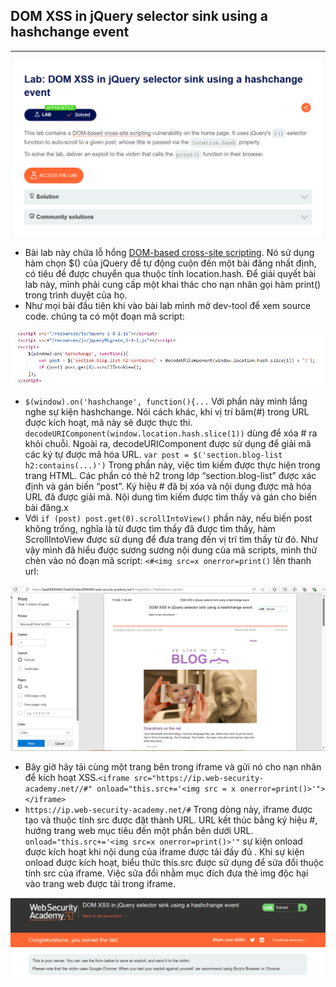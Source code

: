 ## DOM XSS in jQuery selector sink using a hashchange event
***
![](../images/6-1.png)

+ Bài lab này chứa lỗ hổng [DOM-based cross-site scripting](https://portswigger.net/web-security/cross-site-scripting/dom-based). Nó sử dụng hàm chọn $() của jQuery để tự động cuộn đến một bài đăng nhất định, có tiêu đề được chuyển qua thuộc tính location.hash. Để giải quyết bài lab này, mình phải cung cấp một khai thác cho nạn nhân gọi hàm print() trong trình duyệt của họ.
+ Như mọi bài đầu tiên khi vào bài lab mình mở dev-tool để xem source code. chúng ta có một đoạn mã script:

![](../images/6-2.png)

+ ```$(window).on('hashchange', function(){...``` Với phần này mình lắng nghe sự kiện hashchange. Nói cách khác, khi vị trí băm(#) trong URL được kích hoạt, mã này sẽ được thực thi. ```decodeURIComponent(window.location.hash.slice(1))``` dùng để xóa # ra khỏi chuỗi. Ngoài ra, decodeURIComponent được sử dụng để giải mã các ký tự được mã hóa URL. ```var post = $('section.blog-list h2:contains(...)')``` Trong phần này, việc tìm kiếm được thực hiện trong trang HTML. Các phần có thẻ h2 trong lớp “section.blog-list” được xác định và gán biến “post”. Ký hiệu # đã bị xóa và nội dung được mã hóa URL đã được giải mã. Nội dung tìm kiếm được tìm thấy và gán cho biến bài đăng.x
+ Với ```if (post) post.get(0).scrollIntoView()``` phần này, nếu biến post không trống, nghĩa là từ được tìm thấy đã được tìm thấy, hàm ScrollIntoView được sử dụng để đưa trang đến vị trí tìm thấy từ đó. Như vậy mình đã hiểu được sương sương nội dung của mã scripts, mình thử chèn vào nó đoạn mã script: ```<#<img src=x onerror=print()``` lên thanh url:

![](../images/6-4.png)

+ Bây giờ hãy tải cùng một trang bên trong iframe và gửi nó cho nạn nhân để kích hoạt XSS.```<iframe src="https://ip.web-security-academy.net//#" onload="this.src+='<img src = x onerror=print()>'"> </iframe>```
+ ```https://ip.web-security-academy.net/#``` Trong dòng này, iframe được tạo và thuộc tính src được đặt thành URL. URL kết thúc bằng ký hiệu #, hướng trang web mục tiêu đến một phần bên dưới URL. ```onload="this.src+='<img src=x onerror=print()>'"``` sự kiện onload được kích hoạt khi nội dung của iframe được tải đầy đủ . Khi sự kiện onload được kích hoạt, biểu thức this.src được sử dụng để sửa đổi thuộc tính src của iframe. Việc sửa đổi nhằm mục đích đưa thẻ img độc hại vào trang web được tải trong iframe.
  
![](../images/6-3.png)